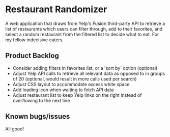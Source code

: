 # Restaurant Randomizer
A web application that draws from Yelp's Fusion third-party API to retrieve a list of restaurants which users can filter through, add to their favorites, and select a random restaurant from the filtered list to decide what to eat. For my fellow indecisive eaters.

## Product Backlog
- Consider adding filters in favorites list, or a 'sort by' option (optional)
- Adjust Yelp API calls to retrieve all relevant data as opposed to in groups of 20 (optional, would result in more calls used per search)
- Adjust CSS layout to accommodate excess white space
- Add loading icon when waiting to fetch API data
- Adjust restaurant list to keep Yelp links on the right instead of overflowing to the next line

## Known bugs/issues
All good!
